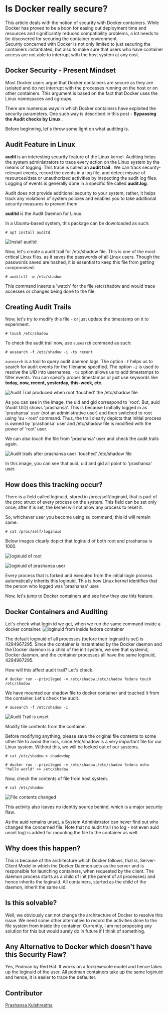# Is Docker really secure?

This article deals with the notion of security with Docker containers. While Docker has proved to be a boon for easing out deployment 
time and resources and significantly reduced compatibility problems, a lot needs to be discovered for securing the container environment.  
Security concerned with Docker is not only limited to just securing the containers instantiated, but also to make sure that users
who have container access are not able to interrupt with the host system at any cost.

## Docker Security - Present Mindset

Most Docker users argue that Docker containers are secure as they are isolated and do not interrupt with the processes running on the host or on other containers.
This argument is based on the fact that Docker uses the Linux namespaces and cgroups. 

There are numerous ways in which Docker containers have exploited the security parameters. One such way is described in this post - <b> Bypassing the Audit checks by Linux </b>.

Before beginning, let's throw some light on what auditing is.

## Audit Feature in Linux

<b> audit </b> is an interesting security feature of the Linux kernel. Auditing helps the system administrators to trace every action on the Linux system by the means of logging. This trace is called an <b> audit trail </b>. We can track security-relevant events, record the events in a log file, and detect misuse of resources/data or unauthorized activities by inspecting the audit log files. Logging of events is generally done in a specific file called <b> audit.log</b>.

Audit does not provide additional security to your system, rather, it helps track any violations of system policies and enables you to take additional security measures to prevent them.

<b>auditd</b> is the Audit Daemon for Linux.

In a Ubuntu-based system, this package can be downloaded as such:

```
# apt install auditd
```
![Install auditd](https://github.com/Prashansa-K/Docker/blob/master/Security/install-auditd.PNG)


Now, let's create a audit trail for /etc/shadow file. This is one of the most critical Linux files, as it saves the passwords of all Linux users. Though the passwords saved are hashed, it is essential to keep this file from getting compromised.

```
# auditctl -w /etc/shadow
```

This command inserts a 'watch' for the file /etc/shadow and would trace accesses or changes being done to the file.


## Creating Audit Trails

Now, let's try to modify this file - or just update the timestamp on it to experiment.

```
# touch /etc/shadow
```

To check the audit trail now, use `ausearch` command as such:

```
# ausearch -f /etc/shadow -i -ts recent
```

`ausearch` is a tool to query audit daemon logs. The option `-f` helps us to search for audit events for the filename specified. 
The option `-i` is used to resolve the UID into usernames. `-ts` option allows us to add timestamps to filter events. You can specify proper timestamps or just use keywords like <b> today, now, recent, yesterday, this-week, etc. </b>

![Audit Trail produced when root 'touched' the /etc/shadow file](https://github.com/Prashansa-K/Docker/blob/master/Security/ausearch-shadow.PNG)

As you can see in the image, the uid and gid correspond to 'root'. But, auid (Audit UID) shows 'prashansa'. This is because I initially logged in as 'prashansa' user (not an administrative user) and then switched to root using 'su - root' command.
Thus, the trail clearly depicts that initial process is owned by 'prashansa' user and /etc/shadow file is modified with the power of 'root' user.

We can also touch the file from 'prashansa' user and check the audit trails again.

![Audit trails after prashansa user 'touched' /etc/shadow file](https://github.com/Prashansa-K/Docker/blob/master/Security/ausearch-with-onlyprash.png)

In this image, you can see that auid, uid and gid all point to 'prashansa' user.

## How does this tracking occur?

There is a field called loginuid, stored in /proc/self/loginuid, that is part of the proc struct of every process on the system. This field can be set only once; after it is set, the kernel will not allow any process to reset it.

So, whichever user you become using su command, this id will remain same.

```
# cat /proc/self/loginuid
```

Below images clearly depict that loginuid of both root and prashansa is 1000.

![loginuid of root](https://github.com/Prashansa-K/Docker/blob/master/Security/loginid-root.PNG)

![loginuid of prashansa user](https://github.com/Prashansa-K/Docker/blob/master/Security/prash-loginuid.PNG)


Every process that is forked and executed from the initial login process automatically inherits this loginuid. This is how Linux kernel identifies that the person who logged was 'prashansa' user.

Now, let's jump to Docker containers and see how they use this feature.

## Docker Containers and Auditing

Let's check what login id we get, when we run the same command inside a docker container.
![loginuid from inside fedora container](https://github.com/Prashansa-K/Docker/blob/master/Security/loginid-docker.PNG)

The default loginuid of all processes (before their loginuid is set) is 4294967295. Since the container is instantiated by the Docker daemon and the Docker daemon is a child of the init system, we see that systemd, Docker daemon, and the container processes all have the same loginuid, 4294967295.

How will this affect audit trail? Let's check.

```
# docker run --privileged -v /etc/shadow:/etc/shadow fedora touch /etc/shadow
```

We have mounted our shadow file to docker container and touched it from the container. Let's check the audit.

```
# ausearch -f /etc/shadow -i
```

![Audit Trail is unset](https://github.com/Prashansa-K/Docker/blob/master/Security/fedora-shadow-touch-unset.PNG)

Modify file contents from the container.

Before modifying anything, please save the original file contents to some other file to avoid the loss, since /etc/shadow is a very important file for our Linux system. Without this, we will be locked out of our systems.

```
# cat /etc/shadow > shadowdup
```

```
# docker run --privileged -v /etc/shadow:/etc/shadow fedora echo "hello world" >> /etc/shadow
```
Now, check the contents of file from host system.

```
# cat /etc/shadow
```

![File contents changed](https://github.com/Prashansa-K/Docker/blob/master/Security/original-modified.PNG)

This activity also leaves no identity source behind, which is a major security flaw.

As the auid remains unset, a System Administrator can never find out who changed the concerned file.
Note that no audit trail (no log - not even auid unset log) is added for mounting the file to the container as well. 

## Why does this happen?

This is because of the architecture which Docker follows, that is, Server-Client Model in which the Docker Daemon acts as the server and is responsible for launching containers, when requested by the client. The daemon process starts as a child of init (the parent of all processes) and hence inherits the loginuid. All containers, started as the child of the daemon, inherit the same uid. 

## Is this solvable?

Well, we obviously can not change the architecture of Docker to resolve this issue. We need some other alternative to record the activities done to the file system from inside the container. Currently, I am not proposing any solution for this but would surely do in future if I think of something.

## Any Alternative to Docker which doesn't have this Security Flaw?

Yes, Podman by Red Hat. It works on a fork/execute model and hence takes up the loginuid of the user. All podman containers take up the same loginuid and hence, it is easier to trace the defaulter.

## Contributor

[Prashansa Kulshrestha](https://github.com/Prashansa-K)
